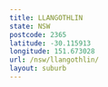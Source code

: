 ```yaml
---
title: LLANGOTHLIN
state: NSW
postcode: 2365
latitude: -30.115913
longitude: 151.673028
url: /nsw/llangothlin/
layout: suburb
---
```

